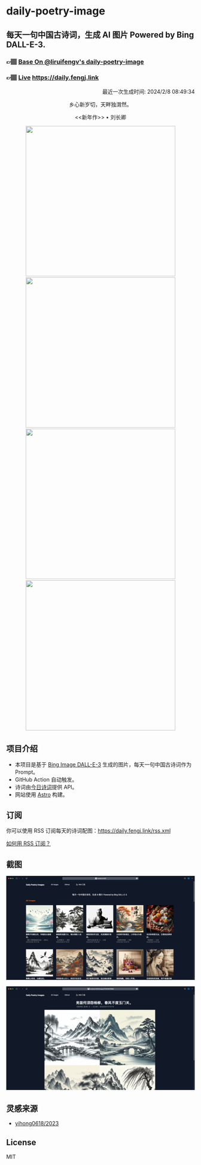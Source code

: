 
# daily-poetry-image

## 每天一句中国古诗词，生成 AI 图片 Powered by Bing DALL-E-3.

### 👉🏽 [Base On @liruifengv's daily-poetry-image](https://github.com/liruifengv/daily-poetry-image)

### 👉🏽 [Live](https://daily.fengj.link) https://daily.fengj.link

<p align="right">
  最近一次生成时间: 2024/2/8 08:49:34
</p>
<p align="center">
乡心新岁切，天畔独潸然。
</p>
<p align="center">
<<新年作>> • 刘长卿
</p>
<p align="center">
<img src="https://tse4.mm.bing.net/th/id/OIG1.vyONx_0TQo9r6lUFLqkz" height="400" width="400" />
<img src="https://tse1.mm.bing.net/th/id/OIG1.uqH3737913uSwcmJZ4Um" height="400" width="400" />
<img src="https://tse3.mm.bing.net/th/id/OIG1.IpmZLq7KLN93f28ije4w" height="400" width="400" />
<img src="https://tse3.mm.bing.net/th/id/OIG1.Hjq11hQK3raj.jg10ftM" height="400" width="400" />
</p>

## 项目介绍

-   本项目是基于 [Bing Image DALL-E-3](https://www.bing.com/images/create) 生成的图片，每天一句中国古诗词作为 Prompt。
-   GitHub Action 自动触发。
-   诗词由[今日诗词](https://www.jinrishici.com/)提供 API。
-   网站使用 [Astro](https://astro.build) 构建。

## 订阅

你可以使用 RSS 订阅每天的诗词配图：https://daily.fengj.link/rss.xml

[如何用 RSS 订阅？](https://zhuanlan.zhihu.com/p/55026716)

## 截图

![图片列表](./screenshots/Snipaste_2023-12-28_21-00-26.png)

![图片详情](./screenshots/Snipaste_2023-12-28_21-00-53.png)

## 灵感来源

-   [yihong0618/2023](https://github.com/yihong0618/2023)

## License

MIT
